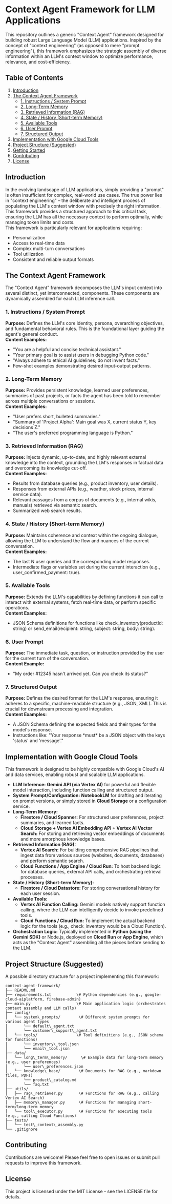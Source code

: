 # **Context Agent Framework for LLM Applications**

This repository outlines a generic "Context Agent" framework designed for building robust Large Language Model (LLM) applications. Inspired by the concept of "context engineering" (as opposed to mere "prompt engineering"), this framework emphasizes the strategic assembly of diverse information within an LLM's context window to optimize performance, relevance, and cost-efficiency.

## **Table of Contents**

1. [Introduction](https://www.google.com/search?q=%23introduction)  
2. [The Context Agent Framework](https://www.google.com/search?q=%23the-context-agent-framework)  
   * [1\. Instructions / System Prompt](https://www.google.com/search?q=%231-instructions--system-prompt)  
   * [2\. Long-Term Memory](https://www.google.com/search?q=%232-long-term-memory)  
   * [3\. Retrieved Information (RAG)](https://www.google.com/search?q=%233-retrieved-information-rag)  
   * [4\. State / History (Short-term Memory)](https://www.google.com/search?q=%234-state--history-short-term-memory)  
   * [5\. Available Tools](https://www.google.com/search?q=%235-available-tools)  
   * [6\. User Prompt](https://www.google.com/search?q=%236-user-prompt)  
   * [7\. Structured Output](https://www.google.com/search?q=%237-structured-output)  
3. [Implementation with Google Cloud Tools](https://www.google.com/search?q=%23implementation-with-google-cloud-tools)  
4. [Project Structure (Suggested)](https://www.google.com/search?q=%23project-structure-suggested)  
5. [Getting Started](https://www.google.com/search?q=%23getting-started)  
6. [Contributing](https://www.google.com/search?q=%23contributing)  
7. [License](https://www.google.com/search?q=%23license)

## **Introduction**

In the evolving landscape of LLM applications, simply providing a "prompt" is often insufficient for complex, real-world use cases. The true power lies in "context engineering" – the deliberate and intelligent process of populating the LLM's context window with precisely the right information. This framework provides a structured approach to this critical task, ensuring the LLM has all the necessary context to perform optimally, while managing token limits and costs.  
This framework is particularly relevant for applications requiring:

* Personalization  
* Access to real-time data  
* Complex multi-turn conversations  
* Tool utilization  
* Consistent and reliable output formats

## **The Context Agent Framework**

The "Context Agent" framework decomposes the LLM's input context into several distinct, yet interconnected, components. These components are dynamically assembled for each LLM inference call.

### **1\. Instructions / System Prompt**

**Purpose:** Defines the LLM's core identity, persona, overarching objectives, and fundamental behavioral rules. This is the foundational layer guiding the agent's general conduct.  
**Content Examples:**

* "You are a helpful and concise technical assistant."  
* "Your primary goal is to assist users in debugging Python code."  
* "Always adhere to ethical AI guidelines; do not invent facts."  
* Few-shot examples demonstrating desired input-output patterns.

### **2\. Long-Term Memory**

**Purpose:** Provides persistent knowledge, learned user preferences, summaries of past projects, or facts the agent has been told to remember across multiple conversations or sessions.  
**Content Examples:**

* "User prefers short, bulleted summaries."  
* "Summary of 'Project Alpha': Main goal was X, current status Y, key decisions Z."  
* "The user's preferred programming language is Python."

### **3\. Retrieved Information (RAG)**

**Purpose:** Injects dynamic, up-to-date, and highly relevant external knowledge into the context, grounding the LLM's responses in factual data and overcoming its knowledge cut-off.  
**Content Examples:**

* Results from database queries (e.g., product inventory, user details).  
* Responses from external APIs (e.g., weather, stock prices, internal service data).  
* Relevant passages from a corpus of documents (e.g., internal wikis, manuals) retrieved via semantic search.  
* Summarized web search results.

### **4\. State / History (Short-term Memory)**

**Purpose:** Maintains coherence and context within the ongoing dialogue, allowing the LLM to understand the flow and nuances of the current conversation.  
**Content Examples:**

* The last N user queries and the corresponding model responses.  
* Intermediate flags or variables set during the current interaction (e.g., user\_confirmed\_payment: true).

### **5\. Available Tools**

**Purpose:** Extends the LLM's capabilities by defining functions it can call to interact with external systems, fetch real-time data, or perform specific operations.  
**Content Examples:**

* JSON Schema definitions for functions like check\_inventory(productId: string) or send\_email(recipient: string, subject: string, body: string).

### **6\. User Prompt**

**Purpose:** The immediate task, question, or instruction provided by the user for the current turn of the conversation.  
**Content Example:**

* "My order \#12345 hasn't arrived yet. Can you check its status?"

### **7\. Structured Output**

**Purpose:** Defines the desired format for the LLM's response, ensuring it adheres to a specific, machine-readable structure (e.g., JSON, XML). This is crucial for downstream processing and integration.  
**Content Examples:**

* A JSON Schema defining the expected fields and their types for the model's response.  
* Instructions like: "Your response \*must\* be a JSON object with the keys 'status' and 'message'."

## **Implementation with Google Cloud Tools**

This framework is designed to be highly compatible with Google Cloud's AI and data services, enabling robust and scalable LLM applications.

* **LLM Inference:** **Gemini API (via Vertex AI)** for powerful and flexible model interaction, including function calling and structured output.  
* **System Prompt/Configuration:** **NotebookLM** for drafting and iterating on prompt versions, or simply stored in **Cloud Storage** or a configuration service.  
* **Long-Term Memory:**  
  * **Firestore / Cloud Spanner:** For structured user preferences, project summaries, and learned facts.  
  * **Cloud Storage \+ Vertex AI Embedding API \+ Vertex AI Vector Search:** For storing and retrieving vector embeddings of documents and more amorphous knowledge bases.  
* **Retrieved Information (RAG):**  
  * **Vertex AI Search:** For building comprehensive RAG pipelines that ingest data from various sources (websites, documents, databases) and perform semantic search.  
  * **Cloud Functions / App Engine / Cloud Run:** To host backend logic for database queries, external API calls, and orchestrating retrieval processes.  
* **State / History (Short-term Memory):**  
  * **Firestore / Cloud Datastore:** For storing conversational history for each user session.  
* **Available Tools:**  
  * **Vertex AI Function Calling:** Gemini models natively support function calling, where the LLM can intelligently decide to invoke predefined tools.  
  * **Cloud Functions / Cloud Run:** To implement the actual backend logic for the tools (e.g., check\_inventory would be a Cloud Function).  
* **Orchestration Logic:** Typically implemented in **Python (using the Gemini SDK)** or Node.js, deployed on **Cloud Run** or **App Engine**, which acts as the "Context Agent" assembling all the pieces before sending to the LLM.

## **Project Structure (Suggested)**

A possible directory structure for a project implementing this framework:  

```
context-agent-framework/  
├── README.md  
├── requirements.txt           \# Python dependencies (e.g., google-cloud-aiplatform, firebase-admin)  
├── main.py                    \# Main application logic (orchestrates context assembly and LLM calls)  
├── config/  
│   └── system\_prompts/        \# Different system prompts for various agent types  
│       └── default\_agent.txt  
│       └── customer\_support\_agent.txt  
│   └── tools/                 \# Tool definitions (e.g., JSON schema for functions)  
│       └── inventory\_tool.json  
│       └── email\_tool.json  
├── data/  
│   └── long\_term\_memory/      \# Example data for long-term memory (e.g., user preferences)  
│       └── user\_preferences.json  
│   └── knowledge\_base/        \# Documents for RAG (e.g., markdown files, PDFs)  
│       └── product\_catalog.md  
│       └── faq.txt  
├── utils/  
│   ├── rag\_retriever.py       \# Functions for RAG (e.g., calling Vertex AI Search)  
│   ├── memory\_manager.py      \# Functions for managing short-term/long-term memory  
│   └── tool\_executor.py       \# Functions for executing tools (e.g., calling Cloud Functions)  
├── tests/  
│   └── test\_context\_assembly.py  
└── .gitignore
```

## **Contributing**

Contributions are welcome\! Please feel free to open issues or submit pull requests to improve this framework.

## **License**

This project is licensed under the MIT License \- see the LICENSE file for details.
